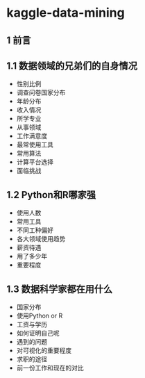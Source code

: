 # kaggle-data-mining
## 1 前言
## 1.1 数据领域的兄弟们的自身情况
 - 性别比例
 - 调查问卷国家分布
 - 年龄分布
 - 收入情况
 - 所学专业
 - 从事领域
 - 工作满意度
 - 最常使用工具
 - 常用算法
 - 计算平台选择
 - 面临挑战

## 1.2 Python和R哪家强

 - 使用人数 
 - 常用工具 
 - 不同工种偏好
 -  各大领域使用趋势 
 -  薪资待遇
 - 用了多少年
 - 重要程度

## 1.3 数据科学家都在用什么

 - 国家分布
 - 使用Python or R
 - 工资与学历
 - 如何证明自己呢
 - 遇到的问题
 - 对可视化的重要程度
 - 求职的途径
 - 前一份工作和现在的对比
